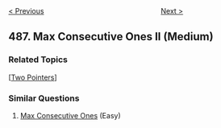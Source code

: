 <!--|This file generated by command(leetcode description); DO NOT EDIT.    |-->
<!--+----------------------------------------------------------------------+-->
<!--|@author    Openset <openset.wang@gmail.com>                           |-->
<!--|@link      https://github.com/openset                                 |-->
<!--|@home      https://github.com/openset/leetcode                        |-->
<!--+----------------------------------------------------------------------+-->

[< Previous](https://github.com/openset/leetcode/tree/master/problems/predict-the-winner "Predict the Winner")
　　　　　　　　　　　　　　　　
[Next >](https://github.com/openset/leetcode/tree/master/problems/zuma-game "Zuma Game")

## 487. Max Consecutive Ones II (Medium)



### Related Topics
  [[Two Pointers](https://github.com/openset/leetcode/tree/master/tag/two-pointers/README.md)]

### Similar Questions
  1. [Max Consecutive Ones](https://github.com/openset/leetcode/tree/master/problems/max-consecutive-ones) (Easy)

